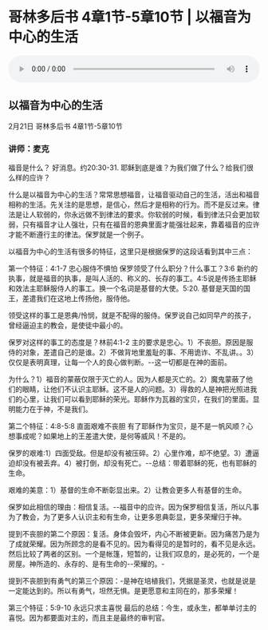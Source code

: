 # 哥林多后书 4章1节-5章10节 | 以福音为中心的生活

<audio style="width: 100%;" preload="false" controls controlslist="nodownload"><source src="http://file.simai.life/audio/mp3/2021/linhou4-1-5-10.210221.mp3" type="audio/mpeg">Your browser does not support the audio element.</audio>

## 以福音为中心的生活
2月21日 
哥林多后书 4章1节-5章10节
### 讲师：麦克


福音是什么？ 好消息。约20:30-31.  耶稣到底是谁？为我们做了什么？给我们很么样的应许？

什么是以福音为中心的生活？常常思想福音，让福音驱动自己的生活，活出和福音相称的生活。先关注的是思想，是信心，然后才是相称的行为。而不是反过来。律法是让人软弱的，你永远做不到律法的要求。你软弱的时候，看到律法只会更加软弱，只有福音才让人强壮，只有在福音的恩典里面才能强壮起来，靠着福音的应许才能不断遵行主的律法。保罗就是一个例子。

以福音为中心的生活有很多的特征，这里只是根据保罗的这段话看到其中三点：

第一个特征：4:1-7  忠心服侍不惧怕
保罗领受了什么职分？什么事工？3:6 新约的执事，就是福音的执事，是叫人活的、称义的、长存的事工。4:5说是传扬主耶稣和效法主耶稣服侍人的事工。换一个名词是基督的大使。5:20. 基督是天国的国王，差遣我们在这地上传扬他，服侍他。

领受这样的事工是恩典/怜悯，就是不配得的服侍。保罗说自己如同早产的孩子，曾经逼迫主的教会，是使徒中最小的。

保罗对这样的事工的态度是？林前4:1-2  主的要求是忠心。1）不丧胆。原因是服侍的对象，差遣自己的是谁。2）不做背地里羞耻的事、不用诡诈、不乱讲。。3）仅仅是表明真理，让每一个人的良心做判断。--这一切都是在神的面前。

为什么？1）福音的蒙蔽仅限于灭亡的人。因为人都是灭亡的。2）魔鬼蒙蔽了他们的眼睛，让他们不认识主耶稣。这不是人的问题。3）得救的人是神把光照进我们的心里，让我们可以看到耶稣的荣光。耶稣作为瓦器的宝贝，在我们的里面。显明能力在于神，不是我们。

第二个特征：4:8-5:8 直面艰难不丧胆
有了耶稣作为宝贝，是不是一帆风顺？心想事成呢？如果地上的王差遣大使，是何等威风！不是的。

保罗的艰难:1）四面受敌。但是却没有被压碎。2）心里作难，却不绝望。3）遭逼迫却没有被丢弃。4）被打倒，却没有死亡。--总结：带着耶稣的死，也有耶稣的生命。

艰难的美意：1）基督的生命不断彰显出来。2）让教会更多人有基督的生命。

保罗如此相信的理由：相信复活。--福音中的应许。因为保罗相信复活，所以凡事为了教会，为了更多人认识主和有生命，让更多恩典彰显，更多荣耀归于神。

提到不丧胆的第二个原因：复活。身体会毁坏，内心不断被更新。因为痛苦乃是为了成就荣耀。因为所顾念的是看不见的。因为看得见的是暂时的，看不见是永远。然后比较了两者的区别。一个是帐篷，短暂的，让我们叹息的，是必死的，一个是房屋。神所造的、永存的、是有生命的--荣耀的。-

提到不丧胆到有勇气的第三个原因：-是神在培植我们，凭据是圣灵，也就是说是一定能达到的。所以有勇气，坦然无惧。是更愿意和主同在的，那多荣耀！

第三个特征：5:9-10  永远只求主喜悦
最后的总结：今生，或永生，都单单讨主的喜悦。因为都要面对主的，而且主是最终的审判官。
